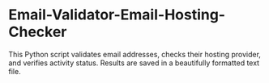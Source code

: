 # Email-Validator-Email-Hosting-Checker
This Python script validates email addresses, checks their hosting provider, and verifies activity status. Results are saved in a beautifully formatted text file.
